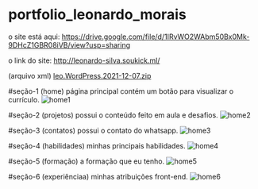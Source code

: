# portfolio_leonardo_morais
o site está aqui: 
https://drive.google.com/file/d/1IRvWO2WAbm50Bx0Mk-9DHcZ1GBR08iVB/view?usp=sharing

o link do site: http://leonardo-silva.soukick.ml/

(arquivo xml)
[leo.WordPress.2021-12-07.zip](https://github.com/leonardomoraisrp/portfolio_leonardo_morais/files/7670820/leo.WordPress.2021-12-07.zip)

#seção-1 (home) página principal contém um botão para visualizar o currículo.
![home1](https://user-images.githubusercontent.com/94178073/145088540-333bebd2-aacd-4426-92fb-e218d9e93469.PNG)

#seção-2 (projetos) possui o conteúdo feito em aula e desafios.
![home2](https://user-images.githubusercontent.com/94178073/145088585-e1c397d8-f75c-46da-acd1-c278b91c14d2.PNG)

#seção-3 (contatos) possui o contato do whatsapp.
![home3](https://user-images.githubusercontent.com/94178073/145088628-9e08f35f-0ca8-4c8a-9af5-d67bfd3d0bcc.PNG)

#seção-4 (habilidades) minhas principais habilidades.
![home4](https://user-images.githubusercontent.com/94178073/145088657-b7949b24-ef47-4c62-9449-2cd20fa9b608.PNG)

#seção-5 (formação) a formação que eu tenho.
![home5](https://user-images.githubusercontent.com/94178073/145088682-36e8871d-2aa6-4372-ac58-5b1810bb37f3.PNG)

#seção-6 (experiênciaa) minhas atribuições front-end.
![home6](https://user-images.githubusercontent.com/94178073/145088776-807cf8a1-8824-4562-bd4b-44b031b27662.PNG)
